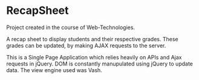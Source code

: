 # RecapSheet
Project created in the course of Web-Technologies.

A recap sheet to display students and their respective grades. These grades can be updated, by making AJAX requests to the server.

This is a Single Page Application which relies heavily on APIs and Ajax requests in jQuery. DOM is constantly manupulated using jQuery to update data. The view engine used was Vash.
